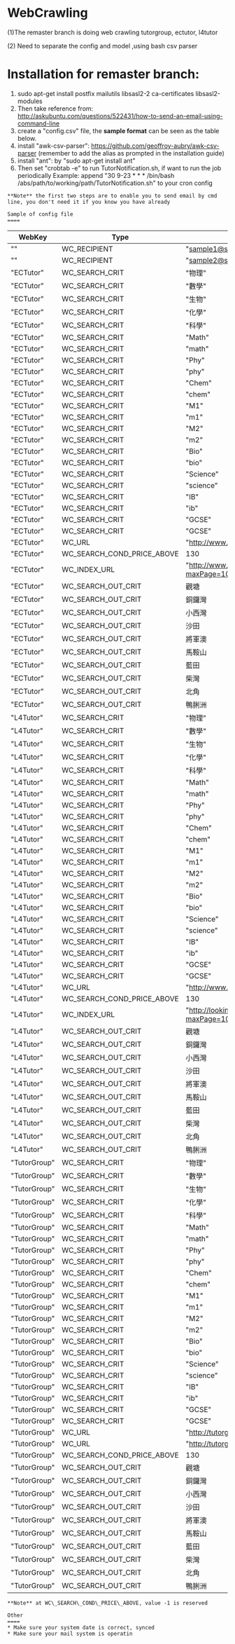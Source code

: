# WebCrawling

(1)The remaster branch is doing web crawling tutorgroup, ectutor, l4tutor

(2) Need to separate the config and model ,using bash csv parser

Installation for remaster branch:
====
1. sudo apt-get install postfix mailutils libsasl2-2 ca-certificates libsasl2-modules
2. Then take reference from: http://askubuntu.com/questions/522431/how-to-send-an-email-using-command-line
3. create a "config.csv" file, the **sample format** can be seen as the table below.
4. install "awk-csv-parser": https://github.com/geoffroy-aubry/awk-csv-parser (remember to add the alias as prompted in the installation guide)
5. install "ant": by "sudo apt-get install ant"
  6. Then set "crobtab -e" to run TutorNotification.sh, if want to run the job periodically
    Example: append "30 9-23 * * * /bin/bash /abs/path/to/working/path/TutorNotification.sh" to your cron config

    **Note** the first two steps are to enable you to send email by cmd line, you don't need it if you know you have already

    Sample of config file
    ====
WebKey|Type|Value
----|----|----
""|WC\_RECIPIENT|"sample1@sample.com"
""|WC\_RECIPIENT|"sample2@sample.com"
"ECTutor"|WC\_SEARCH\_CRIT|"物理"
"ECTutor"|WC\_SEARCH\_CRIT|"數學"
"ECTutor"|WC\_SEARCH\_CRIT|"生物"
"ECTutor"|WC\_SEARCH\_CRIT|"化學"
"ECTutor"|WC\_SEARCH\_CRIT|"科學"
"ECTutor"|WC\_SEARCH\_CRIT|"Math"
"ECTutor"|WC\_SEARCH\_CRIT|"math"
"ECTutor"|WC\_SEARCH\_CRIT|"Phy"
"ECTutor"|WC\_SEARCH\_CRIT|"phy"
"ECTutor"|WC\_SEARCH\_CRIT|"Chem"
"ECTutor"|WC\_SEARCH\_CRIT|"chem"
"ECTutor"|WC\_SEARCH\_CRIT|"M1"
"ECTutor"|WC\_SEARCH\_CRIT|"m1"
"ECTutor"|WC\_SEARCH\_CRIT|"M2"
"ECTutor"|WC\_SEARCH\_CRIT|"m2"
"ECTutor"|WC\_SEARCH\_CRIT|"Bio"
"ECTutor"|WC\_SEARCH\_CRIT|"bio"
"ECTutor"|WC\_SEARCH\_CRIT|"Science"
"ECTutor"|WC\_SEARCH\_CRIT|"science"
"ECTutor"|WC\_SEARCH\_CRIT|"IB"
"ECTutor"|WC\_SEARCH\_CRIT|"ib"
"ECTutor"|WC\_SEARCH\_CRIT|"GCSE"
"ECTutor"|WC\_SEARCH\_CRIT|"GCSE"
"ECTutor"|WC\_URL|"http://www.ectutor.com/popup\_case.php?id="
"ECTutor"|WC\_SEARCH\_COND\_PRICE\_ABOVE|130
"ECTutor"|WC\_INDEX\_URL|"http://www.ectutor.com/search.php?maxPage=10&cPage=1&infoType=2&infoSex=&subject\_1=&district\_1=&educ\_1=&tutor\_id="
"ECTutor"|WC\_SEARCH\_OUT\_CRIT|觀塘
"ECTutor"|WC\_SEARCH\_OUT\_CRIT|銅鑼灣
"ECTutor"|WC\_SEARCH\_OUT\_CRIT|小西灣
"ECTutor"|WC\_SEARCH\_OUT\_CRIT|沙田
"ECTutor"|WC\_SEARCH\_OUT\_CRIT|將軍澳
"ECTutor"|WC\_SEARCH\_OUT\_CRIT|馬鞍山
"ECTutor"|WC\_SEARCH\_OUT\_CRIT|藍田
"ECTutor"|WC\_SEARCH\_OUT\_CRIT|柴灣
"ECTutor"|WC\_SEARCH\_OUT\_CRIT|北角
"ECTutor"|WC\_SEARCH\_OUT\_CRIT|鴨脷洲
"L4Tutor"|WC\_SEARCH\_CRIT|"物理"
"L4Tutor"|WC\_SEARCH\_CRIT|"數學"
"L4Tutor"|WC\_SEARCH\_CRIT|"生物"
"L4Tutor"|WC\_SEARCH\_CRIT|"化學"
"L4Tutor"|WC\_SEARCH\_CRIT|"科學"
"L4Tutor"|WC\_SEARCH\_CRIT|"Math"
"L4Tutor"|WC\_SEARCH\_CRIT|"math"
"L4Tutor"|WC\_SEARCH\_CRIT|"Phy"
"L4Tutor"|WC\_SEARCH\_CRIT|"phy"
"L4Tutor"|WC\_SEARCH\_CRIT|"Chem"
"L4Tutor"|WC\_SEARCH\_CRIT|"chem"
"L4Tutor"|WC\_SEARCH\_CRIT|"M1"
"L4Tutor"|WC\_SEARCH\_CRIT|"m1"
"L4Tutor"|WC\_SEARCH\_CRIT|"M2"
"L4Tutor"|WC\_SEARCH\_CRIT|"m2"
"L4Tutor"|WC\_SEARCH\_CRIT|"Bio"
"L4Tutor"|WC\_SEARCH\_CRIT|"bio"
"L4Tutor"|WC\_SEARCH\_CRIT|"Science"
"L4Tutor"|WC\_SEARCH\_CRIT|"science"
"L4Tutor"|WC\_SEARCH\_CRIT|"IB"
"L4Tutor"|WC\_SEARCH\_CRIT|"ib"
"L4Tutor"|WC\_SEARCH\_CRIT|"GCSE"
"L4Tutor"|WC\_SEARCH\_CRIT|"GCSE"
"L4Tutor"|WC\_URL|"http://www.looking4tutor.com/popup\_case.php?id="
"L4Tutor"|WC\_SEARCH\_COND\_PRICE\_ABOVE|130
"L4Tutor"|WC\_INDEX\_URL|"http://looking4tutor.com/search.php?maxPage=10&cPage=1&infoType=2&infoSex=&education\_1=&district\_1=&subject\_1=&tutor\_id="
"L4Tutor"|WC\_SEARCH\_OUT\_CRIT|觀塘
"L4Tutor"|WC\_SEARCH\_OUT\_CRIT|銅鑼灣
"L4Tutor"|WC\_SEARCH\_OUT\_CRIT|小西灣
"L4Tutor"|WC\_SEARCH\_OUT\_CRIT|沙田
"L4Tutor"|WC\_SEARCH\_OUT\_CRIT|將軍澳
"L4Tutor"|WC\_SEARCH\_OUT\_CRIT|馬鞍山
"L4Tutor"|WC\_SEARCH\_OUT\_CRIT|藍田
"L4Tutor"|WC\_SEARCH\_OUT\_CRIT|柴灣
"L4Tutor"|WC\_SEARCH\_OUT\_CRIT|北角
"L4Tutor"|WC\_SEARCH\_OUT\_CRIT|鴨脷洲
"TutorGroup"|WC\_SEARCH\_CRIT|"物理"
"TutorGroup"|WC\_SEARCH\_CRIT|"數學"
"TutorGroup"|WC\_SEARCH\_CRIT|"生物"
"TutorGroup"|WC\_SEARCH\_CRIT|"化學"
"TutorGroup"|WC\_SEARCH\_CRIT|"科學"
"TutorGroup"|WC\_SEARCH\_CRIT|"Math"
"TutorGroup"|WC\_SEARCH\_CRIT|"math"
"TutorGroup"|WC\_SEARCH\_CRIT|"Phy"
"TutorGroup"|WC\_SEARCH\_CRIT|"phy"
"TutorGroup"|WC\_SEARCH\_CRIT|"Chem"
"TutorGroup"|WC\_SEARCH\_CRIT|"chem"
"TutorGroup"|WC\_SEARCH\_CRIT|"M1"
"TutorGroup"|WC\_SEARCH\_CRIT|"m1"
"TutorGroup"|WC\_SEARCH\_CRIT|"M2"
"TutorGroup"|WC\_SEARCH\_CRIT|"m2"
"TutorGroup"|WC\_SEARCH\_CRIT|"Bio"
"TutorGroup"|WC\_SEARCH\_CRIT|"bio"
"TutorGroup"|WC\_SEARCH\_CRIT|"Science"
"TutorGroup"|WC\_SEARCH\_CRIT|"science"
"TutorGroup"|WC\_SEARCH\_CRIT|"IB"
"TutorGroup"|WC\_SEARCH\_CRIT|"ib"
"TutorGroup"|WC\_SEARCH\_CRIT|"GCSE"
"TutorGroup"|WC\_SEARCH\_CRIT|"GCSE"
"TutorGroup"|WC\_URL|"http://tutorgroup.hk/tutor/index.php"
"TutorGroup"|WC\_URL|"http://tutorgroup.hk/tutor/index.php?page=2"
"TutorGroup"|WC\_SEARCH\_COND\_PRICE\_ABOVE|130
"TutorGroup"|WC\_SEARCH\_OUT\_CRIT|觀塘
"TutorGroup"|WC\_SEARCH\_OUT\_CRIT|銅鑼灣
"TutorGroup"|WC\_SEARCH\_OUT\_CRIT|小西灣
"TutorGroup"|WC\_SEARCH\_OUT\_CRIT|沙田
"TutorGroup"|WC\_SEARCH\_OUT\_CRIT|將軍澳
"TutorGroup"|WC\_SEARCH\_OUT\_CRIT|馬鞍山
"TutorGroup"|WC\_SEARCH\_OUT\_CRIT|藍田
"TutorGroup"|WC\_SEARCH\_OUT\_CRIT|柴灣
"TutorGroup"|WC\_SEARCH\_OUT\_CRIT|北角
"TutorGroup"|WC\_SEARCH\_OUT\_CRIT|鴨脷洲

    **Note** at WC\_SEARCH\_COND\_PRICE\_ABOVE, value -1 is reserved

    Other
    ====
    * Make sure your system date is correct, synced
    * Make sure your mail system is operatin
